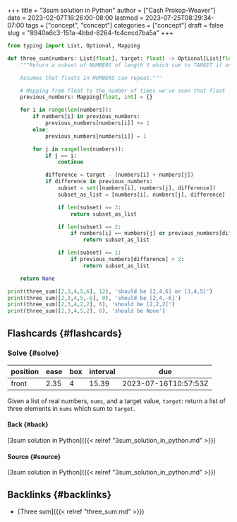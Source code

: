 +++
title = "3sum solution in Python"
author = ["Cash Prokop-Weaver"]
date = 2023-02-07T16:26:00-08:00
lastmod = 2023-07-25T08:29:34-07:00
tags = ["concept", "concept"]
categories = ["concept"]
draft = false
slug = "8940a6c3-151a-4bbd-8264-fc4cecd7ba5a"
+++

```python
from typing import List, Optional, Mapping

def three_sum(numbers: List[float], target: float) -> Optional[List[float]]:
    """Return a subset of NUMBERS of length 3 which sum to TARGET if one exists; else None.

    Assumes that floats in NUMBERS can repeat."""

    # Mapping from float to the number of times we've seen that float
    previous_numbers: Mapping[float, int] = {}

    for i in range(len(numbers)):
        if numbers[i] in previous_numbers:
            previous_numbers[numbers[i]] += 1
        else:
            previous_numbers[numbers[i]] = 1

        for j in range(len(numbers)):
            if j == i:
                continue

            difference = target - (numbers[i] + numbers[j])
            if difference in previous_numbers:
                subset = set([numbers[i], numbers[j], difference])
                subset_as_list = [numbers[i], numbers[j], difference]

                if len(subset) == 3:
                    return subset_as_list

                if len(subset) == 2:
                    if numbers[i] == numbers[j] or previous_numbers[difference] > 1:
                        return subset_as_list

                if len(subset) == 1:
                    if previous_numbers[difference] > 2:
                        return subset_as_list

    return None

print(three_sum([2,3,4,5,6], 12), 'should be [2,4,6] or [3,4,5]')
print(three_sum([2,3,4,5,-6], 0), 'should be [2,4,-6]')
print(three_sum([2,3,4,2,2], 6), 'should be [2,2,2]')
print(three_sum([2,3,4,5,2], 6), 'should be None')
```


## Flashcards {#flashcards}


### Solve {#solve}

| position | ease | box | interval | due                  |
|----------|------|-----|----------|----------------------|
| front    | 2.35 | 4   | 15.39    | 2023-07-16T10:57:53Z |

Given a list of real numbers, `nums`, and a target value, `target`: return a list of three elements in `nums` which sum to `target`.


#### Back {#back}

[3sum solution in Python]({{< relref "3sum_solution_in_python.md" >}})


#### Source {#source}

[3sum solution in Python]({{< relref "3sum_solution_in_python.md" >}})


## Backlinks {#backlinks}

-   [Three sum]({{< relref "three_sum.md" >}})
